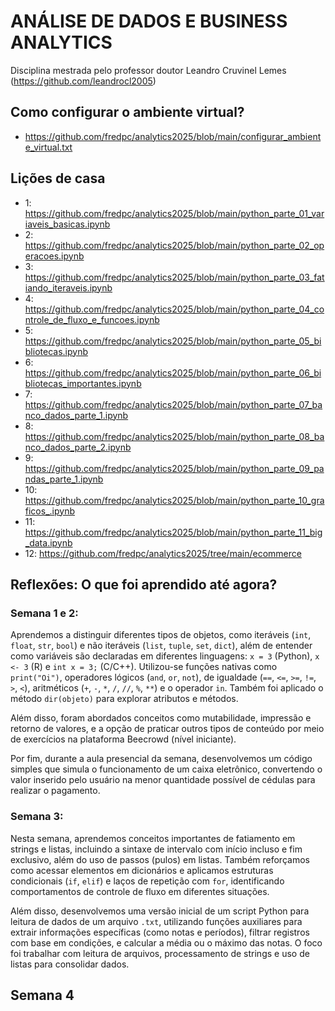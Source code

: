 # ANÁLISE DE DADOS E BUSINESS ANALYTICS

Disciplina mestrada pelo professor doutor Leandro Cruvinel Lemes (https://github.com/leandrocl2005)

## Como configurar o ambiente virtual?

- https://github.com/fredpc/analytics2025/blob/main/configurar_ambiente_virtual.txt

## Lições de casa

- 1: https://github.com/fredpc/analytics2025/blob/main/python_parte_01_variaveis_basicas.ipynb
- 2: https://github.com/fredpc/analytics2025/blob/main/python_parte_02_operacoes.ipynb
- 3: https://github.com/fredpc/analytics2025/blob/main/python_parte_03_fatiando_iteraveis.ipynb
- 4: https://github.com/fredpc/analytics2025/blob/main/python_parte_04_controle_de_fluxo_e_funcoes.ipynb
- 5: https://github.com/fredpc/analytics2025/blob/main/python_parte_05_bibliotecas.ipynb
- 6: https://github.com/fredpc/analytics2025/blob/main/python_parte_06_bibliotecas_importantes.ipynb
- 7: https://github.com/fredpc/analytics2025/blob/main/python_parte_07_banco_dados_parte_1.ipynb
- 8: https://github.com/fredpc/analytics2025/blob/main/python_parte_08_banco_dados_parte_2.ipynb
- 9: https://github.com/fredpc/analytics2025/blob/main/python_parte_09_pandas_parte_1.ipynb
- 10: https://github.com/fredpc/analytics2025/blob/main/python_parte_10_graficos_.ipynb
- 11: https://github.com/fredpc/analytics2025/blob/main/python_parte_11_big_data.ipynb
- 12: https://github.com/fredpc/analytics2025/tree/main/ecommerce

## Reflexões: O que foi aprendido até agora?

### Semana 1 e 2:
Aprendemos a distinguir diferentes tipos de objetos, como iteráveis (`int`, `float`, `str`, `bool`) e não iteráveis (`list`, `tuple`, `set`, `dict`), além de entender como variáveis são declaradas em diferentes linguagens: `x = 3` (Python), `x <- 3` (R) e `int x = 3;` (C/C++). Utilizou-se funções nativas como `print("Oi")`, operadores lógicos (`and`, `or`, `not`), de igualdade (`==`, `<=`, `>=`, `!=`, `>`, `<`), aritméticos (`+`, `-`, `*`, `/`, `//`, `%`, `**`) e o operador `in`. Também foi aplicado o método `dir(objeto)` para explorar atributos e métodos.

Além disso, foram abordados conceitos como mutabilidade, impressão e retorno de valores, e a opção de praticar outros tipos de conteúdo por meio de exercícios na plataforma Beecrowd (nível iniciante).

Por fim, durante a aula presencial da semana, desenvolvemos um código simples que simula o funcionamento de um caixa eletrônico, convertendo o valor inserido pelo usuário na menor quantidade possível de cédulas para realizar o pagamento.

### Semana 3:
Nesta semana, aprendemos conceitos importantes de fatiamento em strings e listas, incluindo a sintaxe de intervalo com início incluso e fim exclusivo, além do uso de passos (pulos) em listas. Também reforçamos como acessar elementos em dicionários e aplicamos estruturas condicionais (`if`, `elif`) e laços de repetição com `for`, identificando comportamentos de controle de fluxo em diferentes situações.

Além disso, desenvolvemos uma versão inicial de um script Python para leitura de dados de um arquivo `.txt`, utilizando funções auxiliares para extrair informações específicas (como notas e períodos), filtrar registros com base em condições, e calcular a média ou o máximo das notas. O foco foi trabalhar com leitura de arquivos, processamento de strings e uso de listas para consolidar dados.

## Semana 4
